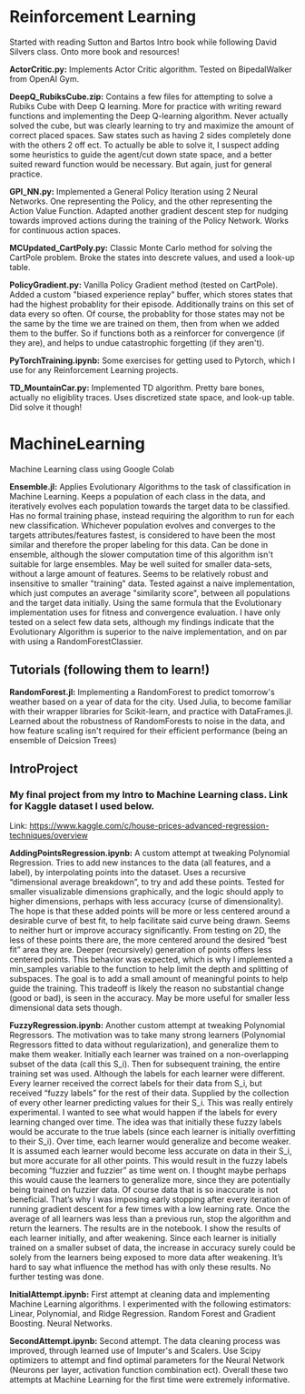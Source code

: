# Reinforcement Learning
Started with reading Sutton and Bartos Intro book while following David Silvers class. Onto more book and resources!

**ActorCritic.py:** Implements Actor Critic algorithm. Tested on BipedalWalker from OpenAI Gym.

**DeepQ_RubiksCube.zip:** Contains a few files for attempting to solve a Rubiks Cube with Deep Q learning. More for practice with writing reward functions and implementing the Deep Q-learning algorithm. Never actually solved the cube, but was clearly learning to try and maximize the amount of correct placed spaces. Saw states such as having 2 sides completely done with the others 2 off ect. To actually be able to solve it, I suspect adding some heuristics to guide the agent/cut down state space, and a better suited reward function would be necessary. But again, just for general practice. 

**GPI_NN.py:** Implemented a General Policy Iteration using 2 Neural Networks. One representing the Policy, and the other representing the Action Value Function. Adapted another gradient descent step for nudging towards improved actions during the training of the Policy Network. Works for continuous action spaces. 

**MCUpdated_CartPoly.py:** Classic Monte Carlo method for solving the CartPole problem. Broke the states into descrete values, and used a look-up table. 

**PolicyGradient.py:** Vanilla Policy Gradient method (tested on CartPole). Added a custom "biased experience replay" buffer, which stores states that had the highest probablity for their episode. Additionally trains on this set of data every so often. Of course, the probablity for those states may not be the same by the time we are trained on them, then from when we added them to the buffer. So if functions both as a reinforcer for convergence (if they are), and helps to undue catastrophic forgetting (if they aren't).

**PyTorchTraining.ipynb:** Some exercises for getting used to Pytorch, which I use for any Reinforcement Learning projects.

**TD_MountainCar.py:** Implemented TD algorithm. Pretty bare bones, actually no eligiblity traces. Uses discretized state space, and look-up table. Did solve it though! 

# MachineLearning
Machine Learning class using Google Colab

**Ensemble.jl:** Applies Evolutionary Algorithms to the task of classification in Machine Learning. Keeps a population of each class in the data, and iteratively evolves each population towards the target data to be classified. Has no formal training phase, instead requiring the algorithm to run for each new classification. Whichever population evolves and converges to the targets attributes/features fastest, is considered to have been the most similar and therefore the proper labeling for this data. Can be done in ensemble, although the slower computation time of this algorithm isn't suitable for large ensembles. May be well suited for smaller data-sets, without a large amount of features. Seems to be relatively robust and insensitive to smaller "training" data. Tested against a naive implementation, which just computes an average "similarity score", between all populations and the target data initially. Using the same formula that the Evolutionary implementation uses for fitness and convergence evaluation. I have only tested on a select few data sets, although my findings indicate that the Evolutionary Algorithm is superior to the naive implementation, and on par with using a RandomForestClassier.  

## Tutorials (following them to learn!)
**RandomForest.jl:** Implementing a RandomForest to predict tomorrow's weather based on a year of data for the city. Used Julia, to become familiar with their wrapper libraries for Scikit-learn, and practice with DataFrames.jl. Learned about the robustness of RandomForests to noise in the data, and how feature scaling isn't required for their efficient performance (being an ensemble of Deicsion Trees) 

## IntroProject 
### My final project from my Intro to Machine Learning class. Link for Kaggle dataset I used below.
Link: https://www.kaggle.com/c/house-prices-advanced-regression-techniques/overview

**AddingPointsRegression.ipynb:** A custom attempt at tweaking Polynomial Regression. Tries to add new instances to the data (all features, and a label), by interpolating points into the dataset. Uses a recursive “dimensional average breakdown”, to try and add these points. Tested for smaller visualizable dimensions graphically, and the logic should apply to higher dimensions, perhaps with less accuracy (curse of dimensionality). The hope is that these added points will be more or less centered around a desirable curve of best fit, to help facilitate said curve being drawn. Seems to neither hurt or improve accuracy significantly. From testing on 2D, the less of these points there are, the more centered around the desired “best fit” area they are. Deeper (recursively) generation of points offers less centered points. This behavior was expected, which is why I implemented a min_samples variable to the function to help limit the depth and splitting of subspaces. The goal is to add a small amount of meaningful points to help guide the training. This tradeoff is likely the reason no substantial change (good or bad), is seen in the accuracy. May be more useful for smaller less dimensional data sets though.

**FuzzyRegression.ipynb:**  Another custom attempt at tweaking Polynomial Regressors. The motivation was to take many strong learners (Polynomial Regressors fitted to data without regularization), and generalize them to make them weaker. Initially each learner was trained on a non-overlapping subset of the data (call this S_i). Then for subsequent training, the entire training set was used. Although the labels for each learner were different. Every learner received the correct labels for their data from S_i, but received “fuzzy labels” for the rest of their data. Supplied by the collection of every other learner predicting values for their S_i. This was really entirely experimental. I wanted to see what would happen if the labels for every learning changed over time. The idea was that initially these fuzzy labels would be accurate to the true labels (since each learner is initially overfitting to their S_i). Over time, each learner would generalize and become weaker. It is assumed each learner would become less accurate on data in their S_i, but more accurate for all other points. This would result in the fuzzy labels becoming “fuzzier and fuzzier” as time went on. I thought maybe perhaps this would cause the learners to generalize more, since they are potentially being trained on fuzzier data. Of course data that is so inaccurate is not beneficial. That’s why I was imposing early stopping after every iteration of running gradient descent for a few times with a low learning rate. Once the average of all learners was less than a previous run, stop the algorithm and return the learners. The results are in the notebook. I show the results of each learner initially, and after weakening. Since each learner is initially trained on a smaller subset of data, the increase in accuracy surely could be solely from the learners being exposed to more data after weakening. It’s hard to say what influence the method has with only these results. No further testing was done.

**InitialAttempt.ipynb:** First attempt at cleaning data and implementing Machine Learning algorithms. I experimented with the following estimators: Linear, Polynomial, and Ridge Regression. Random Forest and Gradient Boosting. Neural Networks.

**SecondAttempt.ipynb:** Second attempt. The data cleaning process was improved, through learned use of Imputer's and Scalers. Use Scipy optimizers to attempt and find optimal parameters for the Neural Network (Neurons per layer, activation function combination ect). Overall these two attempts at Machine Learning for the first time were extremely informative.
